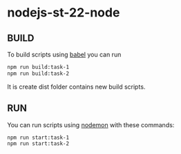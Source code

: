 # nodejs-st-22-node

## BUILD
To build scripts using [babel](https://babeljs.io/) you can run

```bash
npm run build:task-1
npm run build:task-2
```

It is create dist folder contains new build scripts.

## RUN
You can run scripts using [nodemon](https://www.npmjs.com/package/nodemon) with these commands:

```bash
npm run start:task-1
npm run start:task-2
```
